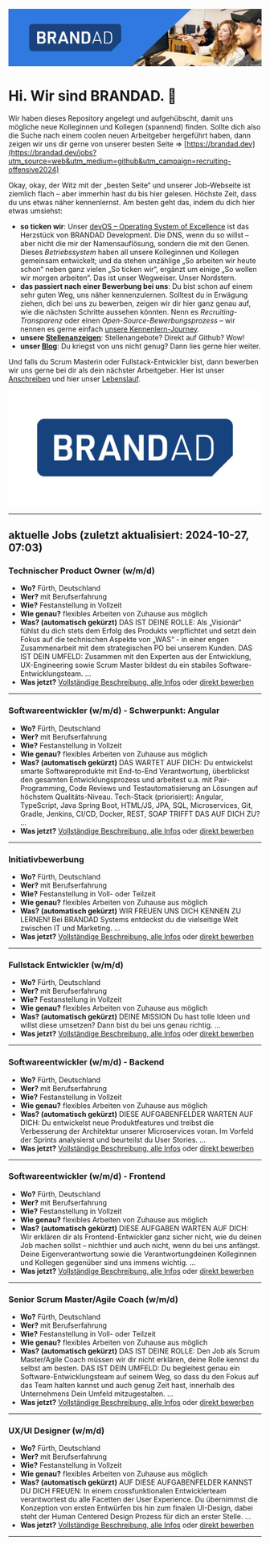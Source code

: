 [![](../assets/brandad_title_banner.jpg)](https://brandad.dev/kontakt)

# Hi. Wir sind BRANDAD. 👋

Wir haben dieses Repository angelegt und aufgehübscht, damit uns mögliche neue Kolleginnen und Kollegen (spannend) finden. Sollte dich also die Suche nach einem coolen neuen Arbeitgeber hergeführt haben, dann zeigen wir uns dir gerne von unserer besten Seite => [https://brandad.dev](https://brandad.dev/jobs?utm_source=web&utm_medium=github&utm_campaign=recruiting-offensive2024)

Okay, okay, der Witz mit der „besten Seite“ und unserer Job-Webseite ist ziemlich flach – aber immerhin hast du bis hier gelesen. Höchste Zeit, dass du uns etwas näher kennenlernst. Am besten geht das, indem du dich hier etwas umsiehst:

- **so ticken wir**: Unser [devOS – Operating System of Excellence](https://brandad-group.github.io/devOS/) ist das Herzstück von BRANDAD Development. Die DNS, wenn du so willst – aber nicht die mir der Namensauflösung, sondern die mit den Genen. Dieses *Betriebssystem* haben all unsere Kolleginnen und Kollegen gemeinsam entwickelt; und da stehen unzählige „So arbeiten wir heute schon“ neben ganz vielen „So ticken wir“, ergänzt um einige „So wollen wir morgen arbeiten“. Das ist unser Wegweiser. Unser Nordstern.
- **das passiert nach einer Bewerbung bei uns**: Du bist schon auf einem sehr guten Weg, uns näher kennenzulernen. Solltest du in Erwägung ziehen, dich bei uns zu bewerben, zeigen wir dir hier ganz genau auf, wie die nächsten Schritte aussehen könnten. Nenn es *Recruiting-Transparenz* oder einen *Open-Source-Bewerbungsprozess* – wir nennen es gerne einfach [unsere Kennenlern-Journey](../jobs/kennenlern-journey.md).
- **unsere [Stellenanzeigen](../jobs/jobs.md)**: Stellenangebote? Direkt auf Github? Wow!
- **unser [Blog](https://brandad.dev/blog?utm_source=web&utm_medium=github&utm_campaign=recruiting-offensive2024)**: Du kriegst von uns nicht genug? Dann lies gerne hier weiter.

Und falls du Scrum Masterin oder Fullstack-Entwickler bist, dann bewerben wir uns gerne bei dir als dein nächster Arbeitgeber. Hier ist unser [Anschreiben](../jobs/anschreiben.md) und hier unser [Lebenslauf](../jobs/lebenslauf.md).

[![BRANDAD-Logo](../assets/brandad_logo.png)](https://brandad.dev?utm_source=web&utm_medium=github&utm_campaign=recruiting-offensive2024)

---

## aktuelle Jobs (zuletzt aktualisiert: 2024-10-27, 07:03)

### Technischer Product Owner (w/m/d)  

- **Wo?** Fürth, Deutschland
- **Wer?** mit Berufserfahrung
- **Wie?** Festanstellung in Vollzeit
- **Wie genau?** flexibles Arbeiten von Zuhause aus möglich
- **Was? (automatisch gekürzt)** DAS IST DEINE ROLLE: Als „Visionär“ fühlst du dich stets dem Erfolg des Produkts verpflichtet und setzt dein Fokus auf die technischen Aspekte von „WAS“ - in einer engen Zusammenarbeit mit dem strategischen PO bei unserem Kunden. DAS IST DEIN UMFELD:  Zusammen mit den Experten aus der Entwicklung, UX-Engineering sowie Scrum Master bildest du ein stabiles Software-Entwicklungsteam. ...
- **Was jetzt?** [Vollständige Beschreibung, alle Infos](https://brandad.softgarden.io/job/21026240) oder [direkt bewerben](https://jobdb.softgarden.de/jobdb/public/jobposting/applyonline/click?jp=21026240&ADP)

---

### Software­entwickler (w/m/d) - Schwerpunkt: Angular

- **Wo?** Fürth, Deutschland
- **Wer?** mit Berufserfahrung
- **Wie?** Festanstellung in Vollzeit
- **Wie genau?** flexibles Arbeiten von Zuhause aus möglich
- **Was? (automatisch gekürzt)** DAS WARTET AUF DICH: Du entwickelst smarte Softwareprodukte mit End-to-End Verantwortung, überblickst den gesamten Entwicklungsprozess und arbeitest u.a. mit Pair-Programming, Code Reviews und Testautomatisierung an Lösungen auf höchstem Qualitäts-Niveau. Tech-Stack (priorisiert): Angular, TypeScript, Java Spring Boot, HTML/JS, JPA, SQL, Microservices, Git, Gradle, Jenkins, CI/CD, Docker, REST, SOAP  TRIFFT DAS AUF DICH ZU? ...
- **Was jetzt?** [Vollständige Beschreibung, alle Infos](https://brandad.softgarden.io/job/14637273) oder [direkt bewerben](https://jobdb.softgarden.de/jobdb/public/jobposting/applyonline/click?jp=14637273&ADP)

---

### Initiativbewerbung

- **Wo?** Fürth, Deutschland
- **Wer?** mit Berufserfahrung
- **Wie?** Festanstellung in Voll- oder Teilzeit
- **Wie genau?** flexibles Arbeiten von Zuhause aus möglich
- **Was? (automatisch gekürzt)** WIR FREUEN UNS DICH KENNEN ZU LERNEN! Bei BRANDAD Systems entdeckst du die vielseitige Welt zwischen IT und Marketing. ...
- **Was jetzt?** [Vollständige Beschreibung, alle Infos](https://brandad.softgarden.io/job/14636423) oder [direkt bewerben](https://jobdb.softgarden.de/jobdb/public/jobposting/applyonline/click?jp=14636423&ADP)

---

### Fullstack Entwickler (w/m/d)

- **Wo?** Fürth, Deutschland
- **Wer?** mit Berufserfahrung
- **Wie?** Festanstellung in Vollzeit
- **Wie genau?** flexibles Arbeiten von Zuhause aus möglich
- **Was? (automatisch gekürzt)** DEINE MISSION  Du hast tolle Ideen und willst diese umsetzen? Dann bist du bei uns genau richtig. ...
- **Was jetzt?** [Vollständige Beschreibung, alle Infos](https://brandad.softgarden.io/job/14636788) oder [direkt bewerben](https://jobdb.softgarden.de/jobdb/public/jobposting/applyonline/click?jp=14636788&ADP)

---

### Softwareentwickler (w/m/d) - Backend

- **Wo?** Fürth, Deutschland
- **Wer?** mit Berufserfahrung
- **Wie?** Festanstellung in Vollzeit
- **Wie genau?** flexibles Arbeiten von Zuhause aus möglich
- **Was? (automatisch gekürzt)** DIESE AUFGABENFELDER WARTEN AUF DICH:  Du entwickelst neue Produktfeatures und treibst die Verbesserung der Architektur unserer Microservices voran. Im Vorfeld der Sprints analysierst und beurteilst du User Stories. ...
- **Was jetzt?** [Vollständige Beschreibung, alle Infos](https://brandad.softgarden.io/job/14638203) oder [direkt bewerben](https://jobdb.softgarden.de/jobdb/public/jobposting/applyonline/click?jp=14638203&ADP)

---

### Softwareentwickler (w/m/d) - Frontend

- **Wo?** Fürth, Deutschland
- **Wer?** mit Berufserfahrung
- **Wie?** Festanstellung in Vollzeit
- **Wie genau?** flexibles Arbeiten von Zuhause aus möglich
- **Was? (automatisch gekürzt)** DIESE AUFGABEN WARTEN AUF DICH: Wir erklären dir als Frontend-Entwickler ganz sicher nicht, wie du deinen Job machen sollst – nichthier und auch nicht, wenn du bei uns anfängst. Deine Eigenverantwortung sowie die Verantwortungdeinen Kolleginnen und Kollegen gegenüber sind uns immens wichtig. ...
- **Was jetzt?** [Vollständige Beschreibung, alle Infos](https://brandad.softgarden.io/job/14637498) oder [direkt bewerben](https://jobdb.softgarden.de/jobdb/public/jobposting/applyonline/click?jp=14637498&ADP)

---

### Senior Scrum Master/Agile Coach (w/m/d)

- **Wo?** Fürth, Deutschland
- **Wer?** mit Berufserfahrung
- **Wie?** Festanstellung in Voll- oder Teilzeit
- **Wie genau?** flexibles Arbeiten von Zuhause aus möglich
- **Was? (automatisch gekürzt)** DAS IST DEINE ROLLE: Den Job als Scrum Master/Agile Coach müssen wir dir nicht erklären, deine Rolle kennst du selbst am besten. DAS IST DEIN UMFELD:  Du begleitest genau ein Software-Entwicklungsteam auf seinem Weg, so dass du den Fokus auf das Team halten kannst und auch genug Zeit hast, innerhalb des Unternehmens Dein Umfeld mitzugestalten. ...
- **Was jetzt?** [Vollständige Beschreibung, alle Infos](https://brandad.softgarden.io/job/14636793) oder [direkt bewerben](https://jobdb.softgarden.de/jobdb/public/jobposting/applyonline/click?jp=14636793&ADP)

---

### UX/UI Designer (w/m/d)

- **Wo?** Fürth, Deutschland
- **Wer?** mit Berufserfahrung
- **Wie?** Festanstellung in Vollzeit
- **Wie genau?** flexibles Arbeiten von Zuhause aus möglich
- **Was? (automatisch gekürzt)** AUF DIESE AUFGABENFELDER KANNST DU DICH FREUEN:  In einem crossfunktionalen Entwicklerteam verantwortest du alle Facetten der User Experience. Du übernimmst die Konzeption von ersten Entwürfen bis hin zum finalen UI-Design, dabei steht der Human Centered Design Prozess für dich an erster Stelle. ...
- **Was jetzt?** [Vollständige Beschreibung, alle Infos](https://brandad.softgarden.io/job/14637288) oder [direkt bewerben](https://jobdb.softgarden.de/jobdb/public/jobposting/applyonline/click?jp=14637288&ADP)

---
